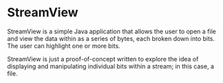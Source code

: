 # StreamView #

StreamView is a simple Java application that allows the user to open a file and view the data within as a series of bytes, each broken down into bits. The user can highlight one or more bits.

StreamView is just a proof-of-concept written to explore the idea of displaying and manipulating individual bits within a stream; in this case, a file.